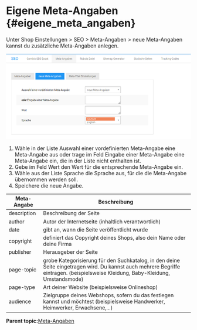# Eigene Meta-Angaben {#eigene_meta_angaben}

Unter Shop Einstellungen \> SEO \> Meta-Angaben \> neue Meta-Angaben kannst du zusätzliche Meta-Angaben anlegen.

![](Bilder/Abb050_eigeneMetaAngaben.png "Eigene Meta-Angaben")

1.  Wähle in der Liste Auswahl einer vordefinierten Meta-Angabe eine Meta-Angabe aus oder trage im Feld Eingabe einer Meta-Angabe eine Meta-Angabe ein, die in der Liste nicht enthalten ist.
2.  Gebe im Feld Wert den Wert für die entsprechende Meta-Angabe ein.
3.  Wähle aus der Liste Sprache die Sprache aus, für die die Meta-Angabe übernommen werden soll.
4.  Speichere die neue Angabe.

|Meta-Angabe|Beschreibung|
|-----------|------------|
|description|Beschreibung der Seite|
|author|Autor der Internetseite \(inhaltlich verantwortlich\)|
|date|gibt an, wann die Seite veröffentlicht wurde|
|copyright|definiert das Copyright deines Shops, also dein Name oder deine Firma|
|publisher|Herausgeber der Seite|
|page-topic|grobe Kategorisierung für den Suchkatalog, in den deine Seite eingetragen wird. Du kannst auch mehrere Begriffe eintragen. \(beispielsweise Kleidung, Baby-Kleidung, Umstandsmode\)|
|page-type|Art deiner Website \(beispielsweise Onlineshop\)|
|audience|Zielgruppe deines Webshops, sofern du das festlegen kannst und möchtest \(beispielsweise Handwerker, Heimwerker, Erwachsene,...\)|

**Parent topic:**[Meta-Angaben](5_2_Meta_Angaben.md)

